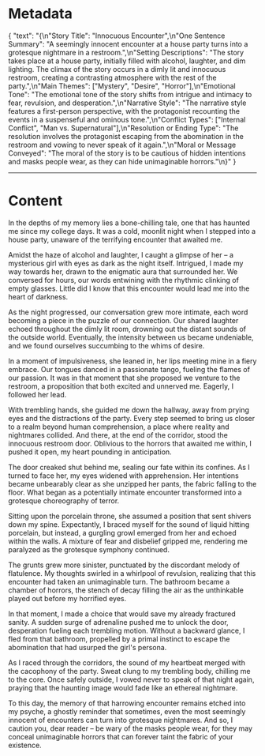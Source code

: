 
# Metadata
{
    "text": "{\n\"Story Title\": \"Innocuous Encounter\",\n\"One Sentence Summary\": \"A seemingly innocent encounter at a house party turns into a grotesque nightmare in a restroom.\",\n\"Setting Descriptions\": \"The story takes place at a house party, initially filled with alcohol, laughter, and dim lighting. The climax of the story occurs in a dimly lit and innocuous restroom, creating a contrasting atmosphere with the rest of the party.\",\n\"Main Themes\": [\"Mystery\", \"Desire\", \"Horror\"],\n\"Emotional Tone\": \"The emotional tone of the story shifts from intrigue and intimacy to fear, revulsion, and desperation.\",\n\"Narrative Style\": \"The narrative style features a first-person perspective, with the protagonist recounting the events in a suspenseful and ominous tone.\",\n\"Conflict Types\": [\"Internal Conflict\", \"Man vs. Supernatural\"],\n\"Resolution or Ending Type\": \"The resolution involves the protagonist escaping from the abomination in the restroom and vowing to never speak of it again.\",\n\"Moral or Message Conveyed\": \"The moral of the story is to be cautious of hidden intentions and masks people wear, as they can hide unimaginable horrors.\"\n}"
}

---

# Content
In the depths of my memory lies a bone-chilling tale, one that has haunted me since my college days. It was a cold, moonlit night when I stepped into a house party, unaware of the terrifying encounter that awaited me.

Amidst the haze of alcohol and laughter, I caught a glimpse of her – a mysterious girl with eyes as dark as the night itself. Intrigued, I made my way towards her, drawn to the enigmatic aura that surrounded her. We conversed for hours, our words entwining with the rhythmic clinking of empty glasses. Little did I know that this encounter would lead me into the heart of darkness.

As the night progressed, our conversation grew more intimate, each word becoming a piece in the puzzle of our connection. Our shared laughter echoed throughout the dimly lit room, drowning out the distant sounds of the outside world. Eventually, the intensity between us became undeniable, and we found ourselves succumbing to the whims of desire.

In a moment of impulsiveness, she leaned in, her lips meeting mine in a fiery embrace. Our tongues danced in a passionate tango, fueling the flames of our passion. It was in that moment that she proposed we venture to the restroom, a proposition that both excited and unnerved me. Eagerly, I followed her lead.

With trembling hands, she guided me down the hallway, away from prying eyes and the distractions of the party. Every step seemed to bring us closer to a realm beyond human comprehension, a place where reality and nightmares collided. And there, at the end of the corridor, stood the innocuous restroom door. Oblivious to the horrors that awaited me within, I pushed it open, my heart pounding in anticipation.

The door creaked shut behind me, sealing our fate within its confines. As I turned to face her, my eyes widened with apprehension. Her intentions became unbearably clear as she unzipped her pants, the fabric falling to the floor. What began as a potentially intimate encounter transformed into a grotesque choreography of terror.

Sitting upon the porcelain throne, she assumed a position that sent shivers down my spine. Expectantly, I braced myself for the sound of liquid hitting porcelain, but instead, a gurgling growl emerged from her and echoed within the walls. A mixture of fear and disbelief gripped me, rendering me paralyzed as the grotesque symphony continued.

The grunts grew more sinister, punctuated by the discordant melody of flatulence. My thoughts swirled in a whirlpool of revulsion, realizing that this encounter had taken an unimaginable turn. The bathroom became a chamber of horrors, the stench of decay filling the air as the unthinkable played out before my horrified eyes.

In that moment, I made a choice that would save my already fractured sanity. A sudden surge of adrenaline pushed me to unlock the door, desperation fueling each trembling motion. Without a backward glance, I fled from that bathroom, propelled by a primal instinct to escape the abomination that had usurped the girl's persona.

As I raced through the corridors, the sound of my heartbeat merged with the cacophony of the party. Sweat clung to my trembling body, chilling me to the core. Once safely outside, I vowed never to speak of that night again, praying that the haunting image would fade like an ethereal nightmare.

To this day, the memory of that harrowing encounter remains etched into my psyche, a ghostly reminder that sometimes, even the most seemingly innocent of encounters can turn into grotesque nightmares. And so, I caution you, dear reader – be wary of the masks people wear, for they may conceal unimaginable horrors that can forever taint the fabric of your existence.
